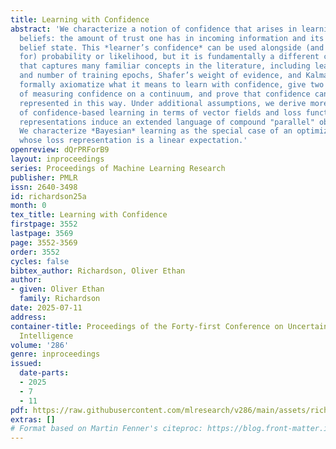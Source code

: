 ```yaml
---
title: Learning with Confidence
abstract: 'We characterize a notion of confidence that arises in learning or updating
  beliefs: the amount of trust one has in incoming information and its impact on the
  belief state. This *learner’s confidence* can be used alongside (and is easily mistaken
  for) probability or likelihood, but it is fundamentally a different concept—one
  that captures many familiar concepts in the literature, including learning rates
  and number of training epochs, Shafer’s weight of evidence, and Kalman gain. We
  formally axiomatize what it means to learn with confidence, give two canonical ways
  of measuring confidence on a continuum, and prove that confidence can always be
  represented in this way. Under additional assumptions, we derive more compact representations
  of confidence-based learning in terms of vector fields and loss functions. These
  representations induce an extended language of compound "parallel" observations.
  We characterize *Bayesian* learning as the special case of an optimizing learner
  whose loss representation is a linear expectation.'
openreview: dQrPRForB9
layout: inproceedings
series: Proceedings of Machine Learning Research
publisher: PMLR
issn: 2640-3498
id: richardson25a
month: 0
tex_title: Learning with Confidence
firstpage: 3552
lastpage: 3569
page: 3552-3569
order: 3552
cycles: false
bibtex_author: Richardson, Oliver Ethan
author:
- given: Oliver Ethan
  family: Richardson
date: 2025-07-11
address:
container-title: Proceedings of the Forty-first Conference on Uncertainty in Artificial
  Intelligence
volume: '286'
genre: inproceedings
issued:
  date-parts:
  - 2025
  - 7
  - 11
pdf: https://raw.githubusercontent.com/mlresearch/v286/main/assets/richardson25a/richardson25a.pdf
extras: []
# Format based on Martin Fenner's citeproc: https://blog.front-matter.io/posts/citeproc-yaml-for-bibliographies/
---
```

